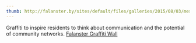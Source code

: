 ```yaml
---
thumb: http://falanster.by/sites/default/files/galleries/2015/08/03/mesh_graffiti_15_mini.jpg
---
```


Graffiti to inspire residents to think about communication and the potential of community networks. [Falanster Graffiti Wall](http://falanster.by/be/gallery/956)